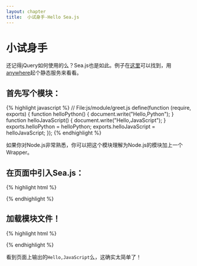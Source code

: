 ```yaml
---
layout: chapter
title:  小试身手-Hello Sea.js
---
```


# 小试身手

还记得jQuery如何使用的么？Sea.js也是如此。例子在[这里](https://github.com/Bodule/HelloSea.js/blob/master/getting-started)可以找到，用[anywhere](https://github.com/JacksonTian/anywhere)起个静态服务来看看。

## 首先写个模块：

{% highlight javascript %}
// File:js/module/greet.js
define(function (require, exports) {
    function helloPython() {
        document.write("Hello,Python");
    }
    function helloJavaScript() {
        document.write("Hello,JavaScript");
    }
    exports.helloPython = helloPython;
    exports.helloJavaScript = helloJavaScript;
});
{% endhighlight %}

如果你对Node.js非常熟悉，你可以把这个模块理解为Node.js的模块加上一个Wrapper。

## 在页面中引入Sea.js：

{% highlight html %}
<!-- File:index.html -->
<!DOCTYPE HTML>
<html lang="en">
<head>
    <meta charset="UTF-8">
    <title>Getting start width Sea.js</title>
    <!-- 引入seajs-->
    <script src="/js/sea.js"></script>
</head>
<body>
    
</body>
</html>
{% endhighlight %}

## 加载模块文件！

{% highlight html %}
<!DOCTYPE HTML>
<html lang="en">
<head>
    <meta charset="UTF-8">
    <title>Getting start width Sea.js</title>
    <!-- 引入seajs-->
    <script src="/js/sea.js"></script>
    <script>
        seajs.use(['/js/module/greet'], function (Greet) {
            Greet.helloJavaScript()
        })
    </script>
</head>
<body>

</body>
</html>
{% endhighlight %}

看到页面上输出的`Hello,JavaScript`么，这确实太简单了！
